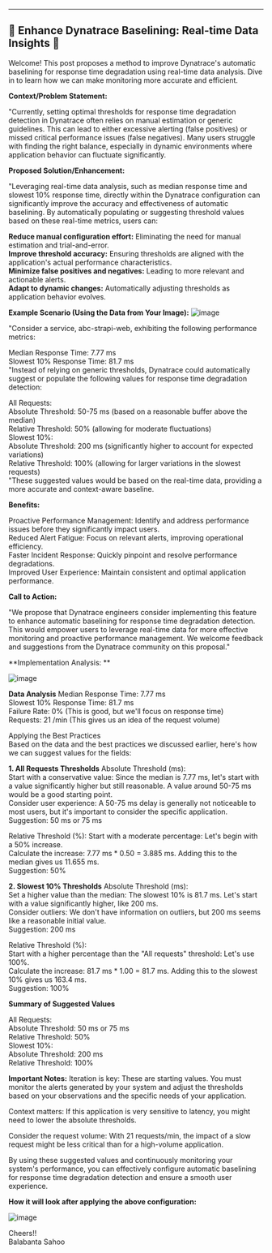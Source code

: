 ----------------------------------------------------------------------
  🚀 Enhance Dynatrace Baselining: Real-time Data Insights  🚀
----------------------------------------------------------------------

  Welcome! This post proposes a method to improve Dynatrace's
  automatic baselining for response time degradation using
  real-time data analysis. Dive in to learn how we can make
  monitoring more accurate and efficient.

**Context/Problem Statement:**

"Currently, setting optimal thresholds for response time degradation detection in Dynatrace often relies on manual estimation or generic guidelines. This can lead to either excessive alerting (false positives) or missed critical performance issues (false negatives). Many users struggle with finding the right balance, especially in dynamic environments where application behavior can fluctuate significantly.

**Proposed Solution/Enhancement:**

"Leveraging real-time data analysis, such as median response time and slowest 10% response time, directly within the Dynatrace configuration can significantly improve the accuracy and effectiveness of automatic baselining. By automatically populating or suggesting threshold values based on these real-time metrics, users can:<br>

**Reduce manual configuration effort:** Eliminating the need for manual estimation and trial-and-error.<br>
**Improve threshold accuracy:** Ensuring thresholds are aligned with the application's actual performance characteristics.<br>
**Minimize false positives and negatives:** Leading to more relevant and actionable alerts.<br>
**Adapt to dynamic changes:** Automatically adjusting thresholds as application behavior evolves.<br>

**Example Scenario (Using the Data from Your Image):**
![image](https://github.com/user-attachments/assets/6178f064-ecbc-4ed0-b5d9-d6f3525092c0)

"Consider a service, abc-strapi-web, exhibiting the following performance metrics:<br>

Median Response Time: 7.77 ms<br>
Slowest 10% Response Time: 81.7 ms<br>
"Instead of relying on generic thresholds, Dynatrace could automatically suggest or populate the following values for response time degradation detection:<br>

All Requests:<br>
Absolute Threshold: 50-75 ms (based on a reasonable buffer above the median)<br>
Relative Threshold: 50% (allowing for moderate fluctuations)<br>
Slowest 10%:<br>
Absolute Threshold: 200 ms (significantly higher to account for expected variations)<br>
Relative Threshold: 100% (allowing for larger variations in the slowest requests)<br>
"These suggested values would be based on the real-time data, providing a more accurate and context-aware baseline.<br>

**Benefits:**

Proactive Performance Management: Identify and address performance issues before they significantly impact users.<br>
Reduced Alert Fatigue: Focus on relevant alerts, improving operational efficiency.<br>
Faster Incident Response: Quickly pinpoint and resolve performance degradations.<br>
Improved User Experience: Maintain consistent and optimal application performance.<br>

**Call to Action:**

"We propose that Dynatrace engineers consider implementing this feature to enhance automatic baselining for response time degradation detection. This would empower users to leverage real-time data for more effective monitoring and proactive performance management. We welcome feedback and suggestions from the Dynatrace community on this proposal."

**Implementation Analysis: **

![image](https://github.com/user-attachments/assets/821f651f-1f55-4c78-a7b0-38a5dcd9f824)



**Data Analysis**
Median Response Time: 7.77 ms<br>
Slowest 10% Response Time: 81.7 ms<br>
Failure Rate: 0% (This is good, but we'll focus on response time)<br>
Requests: 21 /min (This gives us an idea of the request volume)<br>


Applying the Best Practices<br>
Based on the data and the best practices we discussed earlier, here's how we can suggest values for the fields:

**1. All Requests Thresholds**
Absolute Threshold (ms):<br>
Start with a conservative value: Since the median is 7.77 ms, let's start with a value significantly higher but still reasonable.  A value around 50-75 ms would be a good starting point.<br>
Consider user experience: A 50-75 ms delay is generally not noticeable to most users, but it's important to consider the specific application.<br>
Suggestion: 50 ms or 75 ms<br>


Relative Threshold (%):
Start with a moderate percentage: Let's begin with a 50% increase.<br>
Calculate the increase: 7.77 ms * 0.50 = 3.885 ms.  Adding this to the median gives us 11.655 ms.<br>
Suggestion: 50%<br>


**2. Slowest 10% Thresholds**
Absolute Threshold (ms):<br>
Set a higher value than the median: The slowest 10% is 81.7 ms. Let's start with a value significantly higher, like 200 ms.<br>
Consider outliers: We don't have information on outliers, but 200 ms seems like a reasonable initial value.<br>
Suggestion: 200 ms<br>


Relative Threshold (%):<br>
Start with a higher percentage than the "All requests" threshold: Let's use 100%.<br>
Calculate the increase: 81.7 ms * 1.00 = 81.7 ms. Adding this to the slowest 10% gives us 163.4 ms.<br>
Suggestion: 100%<br>


**Summary of Suggested Values**

All Requests:<br>
Absolute Threshold: 50 ms or 75 ms<br>
Relative Threshold: 50%<br>
Slowest 10%:<br>
Absolute Threshold: 200 ms<br>
Relative Threshold: 100%<br>


**Important Notes:**
Iteration is key: These are starting values. You must monitor the alerts generated by your system and adjust the thresholds based on your observations and the specific needs of your application.<br>

Context matters: If this application is very sensitive to latency, you might need to lower the absolute thresholds.<br>

Consider the request volume: With 21 requests/min, the impact of a slow request might be less critical than for a high-volume application.<br>

By using these suggested values and continuously monitoring your system's performance, you can effectively configure automatic baselining for response time degradation detection and ensure a smooth user experience.<br>
 

**How it will look after applying the above configuration:**

![image](https://github.com/user-attachments/assets/34f92244-9ecd-45fc-ae1e-18b9b18897b4)


Cheers!!<br>
Balabanta Sahoo

